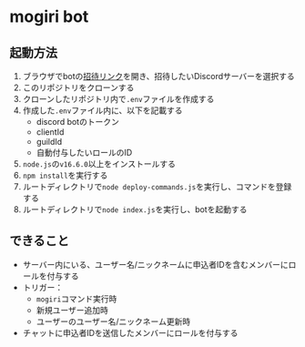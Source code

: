 # mogiri bot

## 起動方法
1. ブラウザでbotの[招待リンク](https://discord.com/api/oauth2/authorize?client_id=943515396806443058&permissions=8858371072&scope=bot)を開き、招待したいDiscordサーバーを選択する
1. このリポジトリをクローンする
1. クローンしたリポジトリ内で`.env`ファイルを作成する
1. 作成した`.env`ファイル内に、以下を記載する
	- discord botのトークン
	- clientId
	- guildId
	- 自動付与したいロールのID
1. `node.js`の`v16.6.0`以上をインストールする
1. `npm install`を実行する
1. ルートディレクトリで`node deploy-commands.js`を実行し、コマンドを登録する
1. ルートディレクトリで`node index.js`を実行し、botを起動する

## できること
- サーバー内にいる、ユーザー名/ニックネームに申込者IDを含むメンバーにロールを付与する
- トリガー：
	- `mogiri`コマンド実行時
	- 新規ユーザー追加時
	- ユーザーのユーザー名/ニックネーム更新時
- チャットに申込者IDを送信したメンバーにロールを付与する
